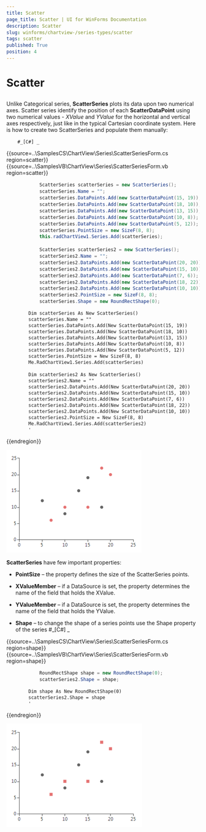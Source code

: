 ```yaml
---
title: Scatter
page_title: Scatter | UI for WinForms Documentation
description: Scatter
slug: winforms/chartview-/series-types/scatter
tags: scatter
published: True
position: 4
---
```


# Scatter



## 

Unlike Categorical series, __ScatterSeries__ plots its data upon two numerical axes.
          Scatter series identify the position of each __ScatterDataPoint__ using two numerical values
          - *XValue* and *YValue* for the horizontal and vertical axes
          respectively, just like in the typical Cartesian coordinate system. Here is how to create two ScatterSeries
          and populate them manually:

        #_[C#] _

	



{{source=..\SamplesCS\ChartView\Series\ScatterSeriesForm.cs region=scatter}} 
{{source=..\SamplesVB\ChartView\Series\ScatterSeriesForm.vb region=scatter}} 

````C#
            ScatterSeries scatterSeries = new ScatterSeries();
            scatterSeries.Name = "";
            scatterSeries.DataPoints.Add(new ScatterDataPoint(15, 19));
            scatterSeries.DataPoints.Add(new ScatterDataPoint(18, 10));
            scatterSeries.DataPoints.Add(new ScatterDataPoint(13, 15));
            scatterSeries.DataPoints.Add(new ScatterDataPoint(10, 8));
            scatterSeries.DataPoints.Add(new ScatterDataPoint(5, 12));
            scatterSeries.PointSize = new SizeF(8, 8);
            this.radChartView1.Series.Add(scatterSeries);

            ScatterSeries scatterSeries2 = new ScatterSeries();
            scatterSeries2.Name = "";
            scatterSeries2.DataPoints.Add(new ScatterDataPoint(20, 20));
            scatterSeries2.DataPoints.Add(new ScatterDataPoint(15, 10));
            scatterSeries2.DataPoints.Add(new ScatterDataPoint(7, 6));
            scatterSeries2.DataPoints.Add(new ScatterDataPoint(18, 22));
            scatterSeries2.DataPoints.Add(new ScatterDataPoint(10, 10));
            scatterSeries2.PointSize = new SizeF(8, 8);
            scatterSeries.Shape = new RoundRectShape(0);
````
````VB.NET
        Dim scatterSeries As New ScatterSeries()
        scatterSeries.Name = ""
        scatterSeries.DataPoints.Add(New ScatterDataPoint(15, 19))
        scatterSeries.DataPoints.Add(New ScatterDataPoint(18, 10))
        scatterSeries.DataPoints.Add(New ScatterDataPoint(13, 15))
        scatterSeries.DataPoints.Add(New ScatterDataPoint(10, 8))
        scatterSeries.DataPoints.Add(New ScatterDataPoint(5, 12))
        scatterSeries.PointSize = New SizeF(8, 8)
        Me.RadChartView1.Series.Add(scatterSeries)

        Dim scatterSeries2 As New ScatterSeries()
        scatterSeries2.Name = ""
        scatterSeries2.DataPoints.Add(New ScatterDataPoint(20, 20))
        scatterSeries2.DataPoints.Add(New ScatterDataPoint(15, 10))
        scatterSeries2.DataPoints.Add(New ScatterDataPoint(7, 6))
        scatterSeries2.DataPoints.Add(New ScatterDataPoint(18, 22))
        scatterSeries2.DataPoints.Add(New ScatterDataPoint(10, 10))
        scatterSeries2.PointSize = New SizeF(8, 8)
        Me.RadChartView1.Series.Add(scatterSeries2)
        '
````

{{endregion}} 


![](images/chartview-series-types-scatter001.png)

__ScatterSeries__ have few important properties:
        

* __PointSize__ – the property defines the size of the ScatterSeries points.
            

* __XValueMember__ – if a DataSource is set, the property determines the name of the field that holds the XValue.
            

* __YValueMember__ – if a DataSource is set, the property determines the name of the field that holds the YValue.
            

* __Shape__ – to change the shape of a series points use the Shape property of the series
            #_[C#] _

	



{{source=..\SamplesCS\ChartView\Series\ScatterSeriesForm.cs region=shape}} 
{{source=..\SamplesVB\ChartView\Series\ScatterSeriesForm.vb region=shape}} 

````C#
            RoundRectShape shape = new RoundRectShape(0);
            scatterSeries2.Shape = shape;
````
````VB.NET
        Dim shape As New RoundRectShape(0)
        scatterSeries2.Shape = shape
        '
````

{{endregion}} 


![](images/chartview-series-types-scatter002.png)
